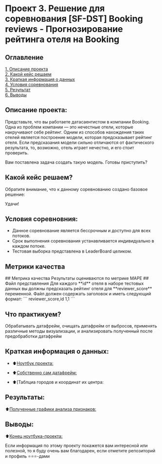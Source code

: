 # Проект 3. Решение для соревнования [SF-DST] Booking reviews - Прогнозирование рейтинга отеля на Booking

## Оглавление  
[1. Описание проекта](#about)  
[2. Какой кейс решаем](#case)  
[3. Краткая информация о данных](#data_info)  
[4. Условия соревнования](#requirements)  
[5. Результат](#results)    
[6. Выводы](#finaly) 

<h2 id="about">Описание проекта:</h2>
Представьте, что вы работаете датасаентистом в компании Booking. Одна из проблем компании — это нечестные отели, которые накручивают себе рейтинг. Одним из способов нахождения таких отелей является построение модели, которая предсказывает рейтинг отеля. Если предсказания модели сильно отличаются от фактического результата, то, возможно, отель играет нечестно, и его стоит проверить.

Вам поставлена задача создать такую модель. Готовы приступить?



<h2 id="case">Какой кейс решаем?</h2>
Обратите внимание, что к данному соревнованию создано базовое решение:

Удачи!

<h2 id="requirements">Условия соревновния:</h2>

- Данное соревнование является бессрочным и доступно для всех потоков.
- Срок выполнения соревнования устанавливается индивидуально в каждом потоке.
- Тестовая выборка представлена в LeaderBoard целиком.


  
<h2 id="metrics">Метрики качества</h2>
## Метрика качества Результаты оцениваются по метрике MAPE ## Файл представления Для каждого **id** отеля в наборе тестовых данных вы должны предсказать рейтинг отеля для **reviewer_score** переменной. Файл должен содержать заголовок и иметь следующий формат: ``` reviewer_score,id 1,1 ```

<h2 id="practise">Что практикуем?</h2>
Обрабатывать датафрейм, очищать датафрейм от выбросов, применять различные методы визуализации, и анализировать полученный после предобработки датафрейм


<h2 id="data_info">Краткая информация о данных:</h2>

- :arrow_up:[Ноутбук проекта: ](PROJECT3/Project3.ipynb)
  
- :arrow_up:[Собственно сам датафрейм: ](https://drive.google.com/file/d/183i7HqZIizhg3u1ZCzYwo65TpeObBCMl/view?usp=sharing)

- :arrow_up:[Таблциа городов и координат их центра: [](https://drive.google.com/file/d/183i7HqZIizhg3u1ZCzYwo65TpeObBCMl/view?usp=sharing](https://drive.google.com/file/d/19wdswoKYfq9YuC8Aj7uPMYCe3VBFGsE4/view?usp=sharing))

<h2 id="results">Результаты: </h2>  

:arrow_up:[Полученные графики анализа признаков: ](PROJECT_1/Plotly_charts)


<h2 id="finaly">Выводы: </h2>

:arrow_up:[Конец ноутбука-проекта: ](PROJECT3/Project3.ipynb)


Если информация по этому проекту покажется вам интересной или полезной, то я буду очень вам благодарен, если отметите репозиторий и профиль ⭐️⭐️⭐️-дами
